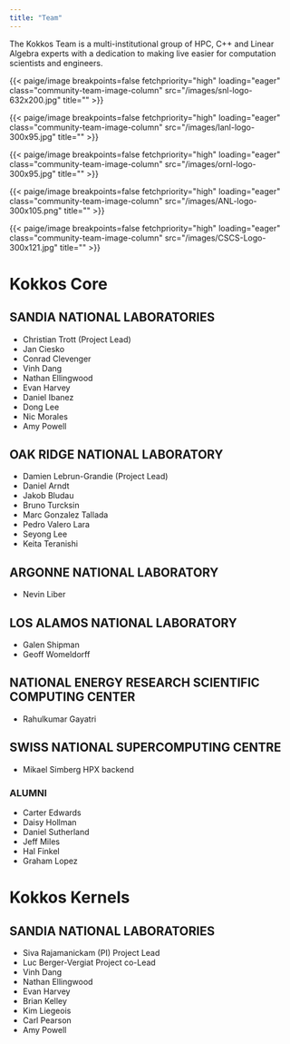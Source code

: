 ```yaml
---
title: "Team"
---
```


The Kokkos Team is a multi-institutional group of HPC, C++ and Linear Algebra experts with a dedication to making live easier for computation scientists and engineers.

{{< paige/image
    breakpoints=false
    fetchpriority="high"
    loading="eager"
    class="community-team-image-column"
    src="/images/snl-logo-632x200.jpg"
    title="" >}}

{{< paige/image
    breakpoints=false
    fetchpriority="high"
    loading="eager"
    class="community-team-image-column"
    src="/images/lanl-logo-300x95.jpg"
    title="" >}}

{{< paige/image
    breakpoints=false
    fetchpriority="high"
    loading="eager"
    class="community-team-image-column"
    src="/images/ornl-logo-300x95.jpg"
    title="" >}}

{{< paige/image
    breakpoints=false
    fetchpriority="high"
    loading="eager"
    class="community-team-image-column"
    src="/images/ANL-logo-300x105.png"
    title="" >}}

{{< paige/image
    breakpoints=false
    fetchpriority="high"
    loading="eager"
    class="community-team-image-column"
    src="/images/CSCS-Logo-300x121.jpg"
    title="" >}}

# Kokkos Core

## SANDIA NATIONAL LABORATORIES

- Christian Trott (Project Lead)
- Jan Ciesko
- Conrad Clevenger
- Vinh Dang
- Nathan Ellingwood
- Evan Harvey
- Daniel Ibanez
- Dong Lee
- Nic Morales
- Amy Powell

## OAK RIDGE NATIONAL LABORATORY
- Damien Lebrun-Grandie (Project Lead)
- Daniel Arndt
- Jakob Bludau
- Bruno Turcksin
- Marc Gonzalez Tallada
- Pedro Valero Lara
- Seyong Lee
- Keita Teranishi

## ARGONNE NATIONAL LABORATORY

- Nevin Liber

## LOS ALAMOS NATIONAL LABORATORY

- Galen Shipman
- Geoff Womeldorff

## NATIONAL ENERGY RESEARCH SCIENTIFIC COMPUTING CENTER

- Rahulkumar Gayatri

## SWISS NATIONAL SUPERCOMPUTING CENTRE

- Mikael Simberg HPX backend

### ALUMNI

- Carter Edwards
- Daisy Hollman
- Daniel Sutherland
- Jeff Miles
- Hal Finkel
- Graham Lopez

# Kokkos Kernels

## SANDIA NATIONAL LABORATORIES

- Siva Rajamanickam (PI) Project Lead
- Luc Berger-Vergiat Project co-Lead
- Vinh Dang
- Nathan Ellingwood
- Evan Harvey
- Brian Kelley
- Kim Liegeois
- Carl Pearson
- Amy Powell
